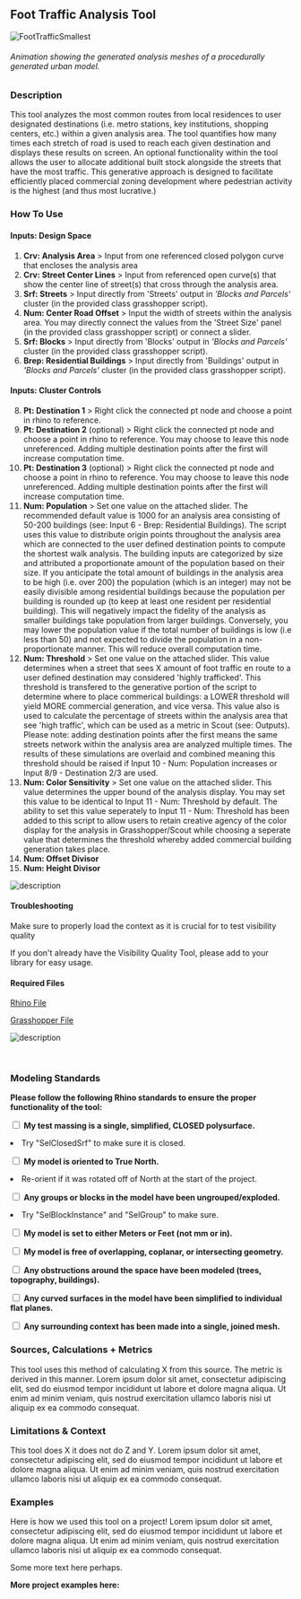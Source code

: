 ## Foot Traffic Analysis Tool


![FootTrafficSmallest](https://user-images.githubusercontent.com/69476462/161852711-5b2ed707-fe72-4132-a269-1d479ab4b3da.gif)


###### Animation showing the generated analysis meshes of a procedurally generated urban model.


### Description

This tool analyzes the most common routes from local residences to user designated destinations (i.e. metro stations, key institutions, shopping centers, etc.) within a given analysis area.  The tool quantifies how many times each stretch of road is used to reach each given destination and displays these results on screen.  An optional functionality within the tool allows the user to allocate additional built stock alongside the streets that have the most traffic.  This generative approach is designed to facilitate efficiently placed commercial zoning development where pedestrian activity is the highest (and thus most lucrative.)

### How To Use 
#### Inputs: Design Space

1. **Crv: Analysis Area** > Input from one referenced closed polygon curve that encloses the analysis area
2. **Crv: Street Center Lines** > Input from referenced open curve(s) that show the center line of street(s) that cross through the analysis area.
3. **Srf: Streets** > Input directly from 'Streets' output in *'Blocks and Parcels'* cluster (in the provided class grasshopper script).
4. **Num: Center Road Offset** > Input the width of streets within the analysis area.  You may directly connect the values from the 'Street Size' panel (in the provided class grasshopper script) or connect a slider.
5. **Srf: Blocks** > Input directly from 'Blocks' output in *'Blocks and Parcels'* cluster (in the provided class grasshopper script). 
6. **Brep: Residential Buildings** > Input directly from 'Buildings' output in *'Blocks and Parcels'* cluster (in the provided class grasshopper script).

#### Inputs: Cluster Controls

8. **Pt: Destination 1** > Right click the connected pt node and choose a point in rhino to reference.
9. **Pt: Destination 2** (optional) > Right click the connected pt node and choose a point in rhino to reference.  You may choose to leave this node unreferenced.  Adding multiple destination points after the first will increase computation time.
10. **Pt: Destination 3** (optional) > Right click the connected pt node and choose a point in rhino to reference.  You may choose to leave this node unreferenced.  Adding multiple destination points after the first will increase computation time.
11.  **Num: Population** > Set one value on the attached slider.  The recommended default value is 1000 for an analysis area consisting of 50-200 buildings (see: Input 6 - Brep: Residential Buildings). The script uses this value to distribute origin points throughout the analysis area which are connected to the user defined destination points to compute the shortest walk analysis.  The building inputs are categorized by size and attributed a proportionate amount of the population based on their size.  If you anticipate the total amount of buildings in the analysis area to be high (i.e. over 200) the population (which is an integer) may not be easily divisible among residential buildings because the population per building is rounded up (to keep at least one resident per residential building).  This will negatively impact the fidelity of the analysis as smaller buildings take population from larger buildings.  Conversely, you may lower the population value if the total number of buildings is low (i.e less than 50) and not expected to divide the population in a non-proportionate manner.  This will reduce overall computation time.
12. **Num: Threshold** > Set one value on the attached slider.  This value determines when a street that sees X amount of foot traffic en route to a user defined destination may considered 'highly trafficked'.  This threshold is transfered to the generative portion of the script to determine where to place commerical buildings:  a LOWER threshold will yield MORE commercial generation, and vice versa.  This value also is used to calculate the percentage of streets within the analysis area that see 'high traffic', which can be used as a metric in Scout (see: Outputs).  Please note: adding destination points after the first means the same streets network within the analysis area are analyzed multiple times.  The results of these simulations are overlaid and combined meaning this threshold should be raised if Input 10 - Num: Population increases or Input 8/9 - Destination 2/3 are used.
13. **Num: Color Sensitivity** > Set one value on the attached slider.  This value determines the upper bound of the analysis display.  You may set this value to be identical to Input 11 - Num: Threshold by default.  The ability to set this value seperately to Input 11 - Num: Threshold has been added to this script to allow users to retain creative agency of the color display for the analysis in Grasshopper/Scout while choosing a seperate value that determines the threshold whereby added commercial building generation takes place.
14. **Num: Offset Divisor**
15. **Num: Height Divisor**


![description](../images/grasshopper_tree.jpg)


#### Troubleshooting

Make sure to properly load the context as it is crucial for to test visibility quality

If you don't already have the Visibility Quality Tool, please add to your library for easy usage.

<!--add a list your downloadable links below with "link " appended to the beginning. You should have sample rhino + grasshopper files and a legend-->


#### Required Files

[Rhino File](https://github.com/XIM-GSAPP/XIM-GSAPP-Fa20/raw/main/src/files/Analysis%20Tool%20Example.3dm)

[Grasshopper File](https://github.com/XIM-GSAPP/XIM-GSAPP-Fa20/raw/main/src/files/Analysis%20Tool%20Example.gh)


![description](../images/tool_example_4.jpg)


<br />

<!-- ![description of image](/XIM-GSAPP-Fa20/images/tool_example_4_.jpg) -->

### Modeling Standards
<!--Revise for specific modeling requirements for you analysis to run properly. If useful, add an image of properly vs improperly model geometry-->
<b>Please follow the following Rhino standards to ensure the proper functionality of the tool: </b>


<input type="checkbox"> <b>My test massing is a single, simplified, CLOSED polysurface.</b>

  <li>Try "SelClosedSrf" to make sure it is closed.</li>

<input type="checkbox"> <b>My model is oriented to True North.</b>

  <li>Re-orient if it was rotated off of North at the start of the project.</li>

<input type="checkbox"> <b>Any groups or blocks in the model have been ungrouped/exploded.</b>

  <li>Try "SelBlockInstance" and "SelGroup" to make sure.</li>

<input type="checkbox"> <b>My model is set to either Meters or Feet (not mm or in).</b><br>

<input type="checkbox"> <b>My model is free of overlapping, coplanar, or intersecting geometry.</b><br>

<input type="checkbox"> <b>Any obstructions around the space have been modeled (trees, topography, buildings).</b><br>

<input type="checkbox"> <b>Any curved surfaces in the model have been simplified to individual flat planes.</b><br>

<input type="checkbox"> <b>Any surrounding context has been made into a single, joined mesh.</b>

### Sources, Calculations + Metrics
<!--add text and/or images for any sources for you metrics, calculations & equations, assumptions and specific metric output-->

<p>This tool uses this method of calculating X from this source. The metric is derived in this manner. Lorem ipsum dolor sit amet, consectetur adipiscing elit, sed do eiusmod tempor incididunt ut labore et dolore magna aliqua. Ut enim ad minim veniam, quis nostrud exercitation ullamco laboris nisi ut aliquip ex ea commodo consequat.</p>


### Limitations & Context
<!--add text and/or images that expose potential for bias by stating limitations (ie what does this tool not do,) and the context in which it was created.-->

This tool does X it does not do Z and Y. Lorem ipsum dolor sit amet, consectetur adipiscing elit, sed do eiusmod tempor incididunt ut labore et dolore magna aliqua. Ut enim ad minim veniam, quis nostrud exercitation ullamco laboris nisi ut aliquip ex ea commodo consequat.

### Examples
<!--add images and text to describe a use case below-->

Here is how we used this tool on a project! Lorem ipsum dolor sit amet, consectetur adipiscing elit, sed do eiusmod tempor incididunt ut labore et dolore magna aliqua. Ut enim ad minim veniam, quis nostrud exercitation ullamco laboris nisi ut aliquip ex ea commodo consequat.



Some more text here perhaps.

<b> More project examples here: </b>
